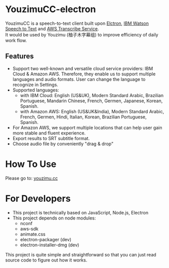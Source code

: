 # YouzimuCC-electron
YouzimuCC is a speech-to-text client built upon [Elctron](electronjs.org), [IBM Watson Speech to Text](https://www.ibm.com/watson/services/speech-to-text/) and [AWS Transcribe Service](https://aws.amazon.com/transcribe/).  
It would be used by Youzimu (柚子木字幕组) to improve efficiency of daily work flow.  

## Features
* Support two well-known and versatile cloud service providers: IBM Cloud & Amazon AWS. Therefore, they enable us to support multiple languages and audio formats. User can change the language to recognize in Settings.
* Supported languages: 
    * with IBM Cloud: English (US&UK), Modern Standard Arabic, Brazilian Portuguese, Mandarin Chinese, French, Germen, Japanese, Korean, Spanish.
    * with Amazon AWS: English (US&UK&India), Modern Standard Arabic, French, Germen, Hindi, Italian, Korean, Brazilian Portuguese, Spanish.
* For Amazon AWS, we support multiple locations that can help user gain more stable and fluent experience.
* Export results to SRT subtitle format.
* Choose audio file by conveniently "drag & drop"

# How To Use
Please go to: [youzimu.cc](http://youzimu.cc)

# For Developers
* This project is technically based on JavaScript, Node.js, Electron
* This project depends on node modules: 
    * nconf
    * aws-sdk
    * animate.css
    * electron-packager (dev)
    * electron-installer-dmg (dev)

This project is quite simple and straightforward so that you can just read source code to figure out how it works.